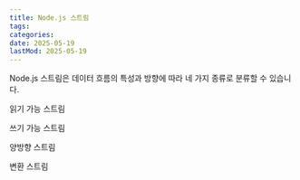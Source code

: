 ```yaml
---
title: Node.js 스트림
tags:
categories:
date: 2025-05-19
lastMod: 2025-05-19
---
```



Node.js 스트림은 데이터 흐름의 특성과 방향에 따라 네 가지 종류로 분류할 수 있습니다.

읽기 가능 스트림

쓰기 가능 스트림

양방향 스트림

변환 스트림


